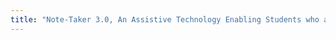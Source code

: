 ```yaml
---
title: "Note-Taker 3.0, An Assistive Technology Enabling Students who are Legally Blind to Take Notes in Class"
---
```




